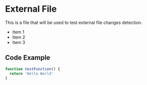 # External File

This is a file that will be used to test external file changes detection.

- Item 1
- Item 2
- Item 3

## Code Example

```javascript
function testFunction() {
  return 'Hello World'
}
```
